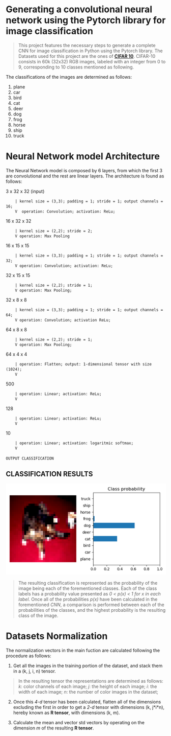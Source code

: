 # Generating a convolutional neural network using the Pytorch library for image classification
> This project features the necessary steps to generate a complete CNN for image classification in Python using the Pytorch library. The Datasets used for this project are the ones of [**CIFAR 10**](https://pytorch.org/docs/stable/torchvision/transforms.html). CIFAR-10 consists in 60k (32x32) RGB images, labeled with an integer from 0 to 9, corresponding to 10 classes mentioned as following.

The classifications of the images are determined as follows:
1. plane
2. car
3. bird
4. cat
5. deer
6. dog
7. frog
8. horse
9. ship
10. truck

# Neural Network model Architecture

The Neural Network model is composed by 6 layers, from which the first 3 are convolutional and the rest are linear layers. The architecture is found as follows:

> 
3 x 32 x 32 (input)

        | kernel size = (3,3); padding = 1; stride = 1; output channels = 16;
        V  operation: Convolution; activation: ReLu;

16 x 32 x 32

        | kernel size = (2,2); stride = 2; 
        V operation: Max Pooling

16 x 15 x 15

        | kernel size = (3,3); padding = 1; stride = 1; output channels = 32; 
        V operation: Convolution; activation: ReLu;

32 x 15 x 15

        | kernel size = (2,2); stride = 1;
        V operation: Max Pooling;

32 x 8 x 8

        | kernel size = (3,3); padding = 1; stride = 1; output channels = 64;
        V operation: Convolution; activation ReLu;

64 x 8 x 8

        | kernel size = (2,2); stride = 1;
        V operation: Max Pooling;

64 x 4 x 4

        | operation: Flatten; output: 1-dimensional tensor with size (1024);
        V

500

        | operation: Linear; activation: ReLu;
        V

128

        | operation: Linear; activation: ReLu;
        V

10

        | operation: Linear; activation: logaritmic softmax;
        V

    OUTPUT CLASSIFICATION

## CLASSIFICATION RESULTS
![Resulting classification](result.PNG)
> The resulting classification is represented as the probability of the image being each of the forementioned classes. Each of the class labels has a probability value presented as *0 < p(x) < 1 for x in each label*. Once all of the probabilities *p(x)* have been calculated in the forementioned *CNN*, a comparison is performed between each of the probabilities of the classes, and the highest probability is the resulting class of the image. 

# Datasets Normalization

The normalization vectors in the main fuction are calculated following the procedure as follows:
1. Get all the images in the training portion of the dataset, and stack them in a (k, j, i, n) tensor.
> In the resulting tensor the representations are determined as follows:
         *k*: color channels of each image;
         *j*: the height of each image;
         *i*: the width of each image;
         *n*: the number of color images in the dataset;

2. Once this *4-d* tensor has been calculated, flatten all of the dimensions excluding the first in order to get a *2-d* tensor with dimensions (k, j\*i\*n), hereby known as **R tensor**, with dimensions (k, m).

3. Calculate the mean and vector std vectors by operating on the dimension *m* of the resulting **R tensor**.
